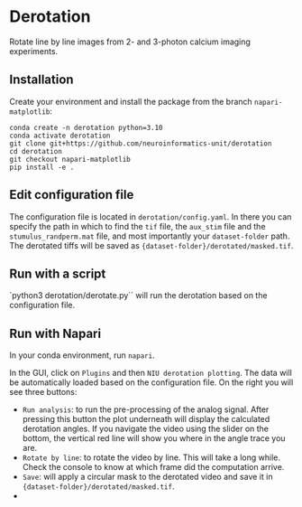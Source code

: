 # Derotation
Rotate line by line images from 2- and 3-photon calcium imaging experiments.

## Installation
Create your environment and install the package from the branch `napari-matplotlib`:
```shell
conda create -n derotation python=3.10
conda activate derotation
git clone git+https://github.com/neuroinformatics-unit/derotation
cd derotation
git checkout napari-matplotlib
pip install -e .
```
## Edit configuration file
The configuration file is located in `derotation/config.yaml`.
In there you can specify the path in which to find the `tif` file, the `aux_stim` file and the `stumulus_randperm.mat` file, and most importantly your `dataset-folder` path.
The derotated tiffs will be saved as `{dataset-folder}/derotated/masked.tif`.

## Run with a script
`python3 derotation/derotate.py`` will run the derotation based on the configuration file.

## Run with Napari
In your conda environment, run `napari`.

In the GUI, click on `Plugins` and then `NIU derotation plotting`.
The data will be automatically loaded based on the configuration file.
On the right you will see three buttons:
- `Run analysis`: to run the pre-processing of the analog signal. After pressing this button the plot underneath will display the calculated derotation angles. If you navigate the video using the slider on the bottom, the vertical red line will show you where in the angle trace you are.
- `Rotate by line`: to rotate the video by line. This will take a long while. Check the console to know at which frame did the computation arrive.
- `Save`: will apply a circular mask to the derotated video and save it in `{dataset-folder}/derotated/masked.tif`.
-

